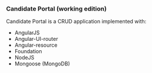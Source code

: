 ### Candidate Portal (working edition)

Candidate Portal is a CRUD application implemented with:
* AngularJS
* Angular-UI-router
* Angular-resource
* Foundation
* NodeJS
* Mongoose (MongoDB)
